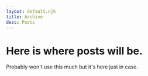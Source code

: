```yaml
---
layout: default.njk
title: Archive
desc: Posts
---
```


# Here is where posts will be.

Probably won't use this much but it's here just in case.